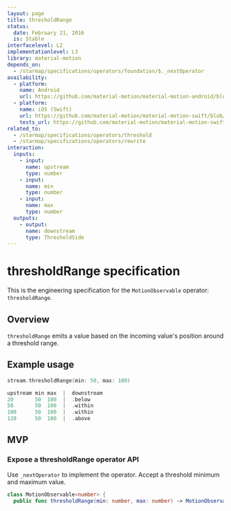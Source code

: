 ```yaml
---
layout: page
title: thresholdRange
status:
  date: February 21, 2016
  is: Stable
interfacelevel: L2
implementationlevel: L3
library: material-motion
depends_on:
  - /starmap/specifications/operators/foundation/$._nextOperator
availability:
  - platform:
    name: Android
    url: https://github.com/material-motion/material-motion-android/blob/develop/library/src/main/java/com/google/android/material/motion/operators/Threshold.java
  - platform:
    name: iOS (Swift)
    url: https://github.com/material-motion/material-motion-swift/blob/develop/src/operators/thresholdRange.swift
    tests_url: https://github.com/material-motion/material-motion-swift/blob/develop/tests/unit/operator/thresholdRangeTests.swift
related_to:
  - /starmap/specifications/operators/threshold
  - /starmap/specifications/operators/rewrite
interaction:
  inputs:
    - input:
      name: upstream
      type: number
    - input:
      name: min
      type: number
    - input:
      name: max
      type: number
  outputs:
    - output:
      name: downstream
      type: ThresholdSide
---
```


# thresholdRange specification

This is the engineering specification for the `MotionObservable` operator: `thresholdRange`.

## Overview

`thresholdRange` emits a value based on the incoming value's position around a threshold range.

## Example usage

```swift
stream.thresholdRange(min: 50, max: 100)

upstream min max  |  downstream
20       50  100  |  .below
50       50  100  |  .within
100      50  100  |  .within
120      50  100  |  .above
```

## MVP

### Expose a thresholdRange operator API

Use `_nextOperator` to implement the operator. Accept a threshold minimum and maximum value.

```swift
class MotionObservable<number> {
  public func thresholdRange(min: number, max: number) -> MotionObservable<ThresholdSide>
```
